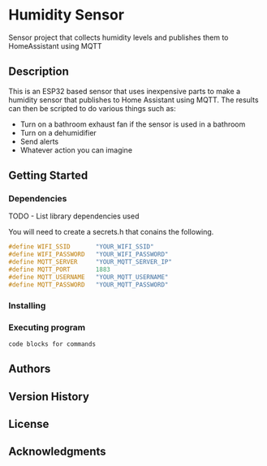 # Humidity Sensor

Sensor project that collects humidity levels and publishes them to HomeAssistant using MQTT

## Description

This is an ESP32 based sensor that uses inexpensive parts to make a humidity sensor that publishes to Home Assistant using MQTT. The results can then be scripted 
to do various things such as:
* Turn on a bathroom exhaust fan if the sensor is used in a bathroom
* Turn on a dehumidifier
* Send alerts
* Whatever action you can imagine

## Getting Started

### Dependencies
TODO - List library dependencies used

You will need to create a secrets.h that conains the following.
```cpp
#define WIFI_SSID       "YOUR_WIFI_SSID"
#define WIFI_PASSWORD   "YOUR_WIFI_PASSWORD"
#define MQTT_SERVER     "YOUR_MQTT_SERVER_IP"
#define MQTT_PORT       1883
#define MQTT_USERNAME   "YOUR_MQTT_USERNAME"
#define MQTT_PASSWORD   "YOUR_MQTT_PASSWORD"
```

### Installing


### Executing program

```
code blocks for commands
```

## Authors


## Version History


## License


## Acknowledgments

